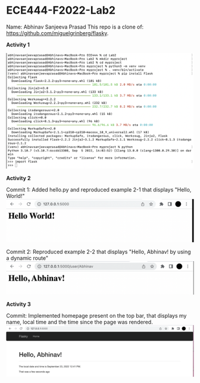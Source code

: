 # ECE444-F2022-Lab2
Name: Abhinav Sanjeeva Prasad
This repo is a clone of: https://github.com/miguelgrinberg/flasky. 

**Activity 1**

![](images/Activity1.png)

**Activity 2**

Commit 1: Added hello.py and reproduced example 2-1 that displays "Hello, World!"
![](images/Activity2_1.png)

Commit 2: Reproduced example 2-2 that displays "Hello, Abhinav! by using a dynamic route"
![](images/Activity2_2.png)

**Activity 3**

Commit: Implemented homepage present on the top bar, that displays my name, local time and the time since the page was rendered.
![](images/Activity3.png)
